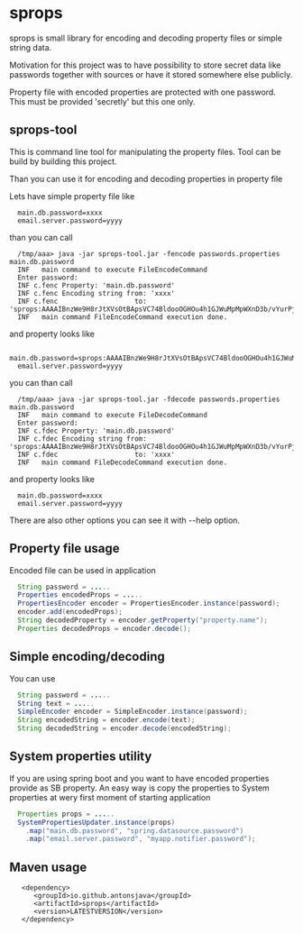 
# sprops

sprops is small library for encoding and decoding property files or simple 
string data.

Motivation for this project was to have possibility to store secret data like passwords 
together with sources or have it stored somewhere else publicly.

Property file with encoded properties are protected with one password. This must be 
provided 'secretly' but this one only.

## sprops-tool

This is command line tool for manipulating the property files. Tool can be build by 
building this project.

Than you can use it for encoding and decoding properties in property file 

Lets have simple property file like 

```
  main.db.password=xxxx
  email.server.password=yyyy
```

than you can call 

```
  /tmp/aaa> java -jar sprops-tool.jar -fencode passwords.properties  main.db.password
  INF   main command to execute FileEncodeCommand
  Enter password: 
  INF c.fenc Property: 'main.db.password'
  INF c.fenc Encoding string from: 'xxxx'
  INF c.fenc                   to: 'sprops:AAAAIBnzWe9H8rJtXVsOtBApsVC74BldooOGHOu4h1GJWuMpMpWXnD3b/vYurPjmHYM1Ww=='
  INF   main command FileEncodeCommand execution done.
```

and property looks like 

```
  main.db.password=sprops:AAAAIBnzWe9H8rJtXVsOtBApsVC74BldooOGHOu4h1GJWuMpMpWXnD3b/vYurPjmHYM1Ww==
  email.server.password=yyyy
```

you can than call 

```
  /tmp/aaa> java -jar sprops-tool.jar -fdecode passwords.properties  main.db.password
  INF   main command to execute FileDecodeCommand
  Enter password: 
  INF c.fdec Property: 'main.db.password'
  INF c.fdec Encoding string from: 'sprops:AAAAIBnzWe9H8rJtXVsOtBApsVC74BldooOGHOu4h1GJWuMpMpWXnD3b/vYurPjmHYM1Ww=='
  INF c.fdec                   to: 'xxxx'
  INF   main command FileDecodeCommand execution done.
```

and property looks like 

```
  main.db.password=xxxx
  email.server.password=yyyy
```

There are also other options you can see it with --help option.

## Property file usage

Encoded file can be used in application 

```java
  String password = .....
  Properties encodedProps = .....
  PropertiesEncoder encoder = PropertiesEncoder.instance(password);
  encoder.add(encodedProps);
  String decodedProperty = encoder.getProperty("property.name");
  Properties decodedProps = encoder.decode();
```

## Simple encoding/decoding

You can use 

```java
  String password = .....
  String text = .....
  SimpleEncoder encoder = SimpleEncoder.instance(password);
  String encodedString = encoder.encode(text);
  String decodedString = encoder.decode(encodedString);
```

## System properties utility

If you are using spring boot and you want to have encoded properties provide as 
SB property. An easy way is copy the properties to System properties at wery 
first moment of starting application

```java
  Properties props = .....
  SystemPropertiesUpdater.instance(props)
    .map("main.db.password", "spring.datasource.password")
    .map("email.server.password", "myapp.notifier.password");
```

## Maven usage

```
   <dependency>
      <groupId>io.github.antonsjava</groupId>
      <artifactId>sprops</artifactId>
      <version>LATESTVERSION</version>
   </dependency>
```
